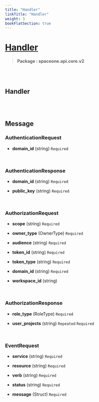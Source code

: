 ```yaml
---
title: "Handler"
linkTitle: "Handler"
weight: 3
bookFlatSection: true
---
```

# [Handler](#Handler)



>  **Package : spaceone.api.core.v2**

<br>
<br>

## Handler







<br>
<br>

## Message



### AuthenticationRequest
* **domain_id** (string)   `Required` 

    <br>

### AuthenticationResponse
* **domain_id** (string)   `Required` 

    
* **public_key** (string)   `Required` 

    <br>

### AuthorizationRequest
* **scope** (string)   `Required` 

    
* **owner_type** (OwnerType)   `Required` 

    
* **audience** (string)   `Required` 

    
* **token_id** (string)   `Required` 

    
* **token_type** (string)   `Required` 

    
* **domain_id** (string)   `Required` 

    
* **workspace_id** (string)  

    <br>

### AuthorizationResponse
* **role_type** (RoleType)   `Required` 

    
* **user_projects** (string)  `Repeated`    `Required` 

    <br>

### EventRequest
* **service** (string)   `Required` 

    
* **resource** (string)   `Required` 

    
* **verb** (string)   `Required` 

    
* **status** (string)   `Required` 

    
* **message** (Struct)   `Required` 

    <br>
